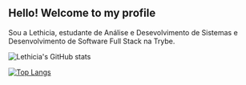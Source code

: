 ## Hello! Welcome to my profile
Sou a Lethicia, estudante de Análise e Desevolvimento de Sistemas e Desenvolvimento de Software Full Stack na Trybe.

![Lethicia's GitHub stats](https://github-readme-stats.vercel.app/api?username=Lethiciahas&count_private=true&show_icons=true)


[![Top Langs](https://github-readme-stats.vercel.app/api/top-langs/?username=Lethiciahas&layout=compact)](https://github.com/Lethiciahas/github-readme-stats)

